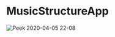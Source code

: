 # MusicStructureApp

![Peek 2020-04-05 22-08](https://user-images.githubusercontent.com/40022621/78508841-3d8c0480-778a-11ea-99e4-4805c15a4442.gif)
